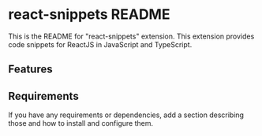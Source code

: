 # react-snippets README

This is the README for "react-snippets" extension. This extension provides code snippets for ReactJS in JavaScript and TypeScript.

## Features


## Requirements

If you have any requirements or dependencies, add a section describing those and how to install and configure them.
